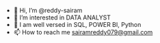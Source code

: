 - 👋 Hi, I’m @reddy-sairam
- 👀 I’m interested in DATA ANALYST
- 🌱 I am well versed in SQL, POWER BI, Python
- 📫 How to reach me sairamreddy079@gmail.com

<!---
reddy-sairam/reddy-sairam is a ✨ special ✨ repository because its `README.md` (this file) appears on your GitHub profile.
You can click the Preview link to take a look at your changes.
--->
